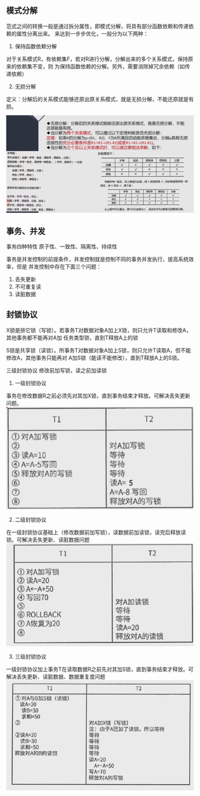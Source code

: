 ## 模式分解
范式之间的转换一般是通过拆分属性，即模式分解，将具有部分函数依赖和传递依赖的属性分离出来。
来达到一步步优化，一般分为以下两种：

1. 保持函数依赖分解

对于关系模式R，有依赖集F，若对R进行分解，分解出来的多个关系模式，保持原来的依赖集不变，则
为保持函数依赖的分解。另外，需要消除掉冗余依赖（如传递依赖）

2. 无损分解

定义：分解后的关系模式能够还原出原关系模式，就是无损分解，不能还原就是有损。

![img.png](img/1-4/3.3无损分解.png)
 
## 事务、并发
事务四种特性 原子性、一致性、隔离性、持续性

事务是并发控制的前提条件，并发控制就是控制不同的事务并发执行，提高系统效率，但是
并发控制中存在下面三个问题：
1. 丢失更新
2. 不可重复读
3. 读脏数据

## 封锁协议
X锁是排它锁（写锁）。若事务T对数据对象A加上X锁，则只允许T读取和修改A，其他事务都不能再对A加
任务类型锁，直到T释放A上的锁

S锁是共享锁（读锁）。所事务T对数据对象A加上S锁，则只允许T读取A，但不能修改A，其他事务只能再对
A加S锁（能读不能修改），直到T释放A上的S锁。

三级封锁协议 修改前加写锁，读之前加读锁
1. 一级封锁协议

事务在修改数据R之前必须先对其加X锁，直到事务结束才释放。可解决丢失更新问题。
![img.png](img/1-4/3.3一级封锁协议.png)

2. 二级封锁协议

在一级封锁协议基础上（修改数据前加写锁），读数据前加读锁，读完后释放读锁。可解决丢失更新、读脏数据问题
![img.png](img/1-4/3.3二级封锁协议.png)

3. 三级封锁协议

一级封锁协议加上事务T在读取数据R之前先对其加S锁，直到事务结束才释放。可解决丢失更新、读脏数据、数据重复度问题
![img.png](img/1-4/3.3三级封锁协议.png)




